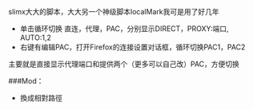 slimx大大的脚本，大大另一个神级脚本localMark我可是用了好几年

- 单击循环切换 直连，代理，PAC，分别显示DIRECT，PROXY:端口, AUTO:1,2
- 右键有编辑PAC，打开Firefox的连接设置对话框，循环切换PAC1，PAC2

主要就是直接显示代理端口和提供两个（更多可以自己改）PAC，方便切换

###Mod：

- 換成相對路徑